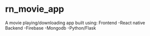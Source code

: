 # rn_movie_app

A movie playing/downloading app built using:
Frontend
-React native
Backend
-Firebase
-Mongodb
-Python/Flask
